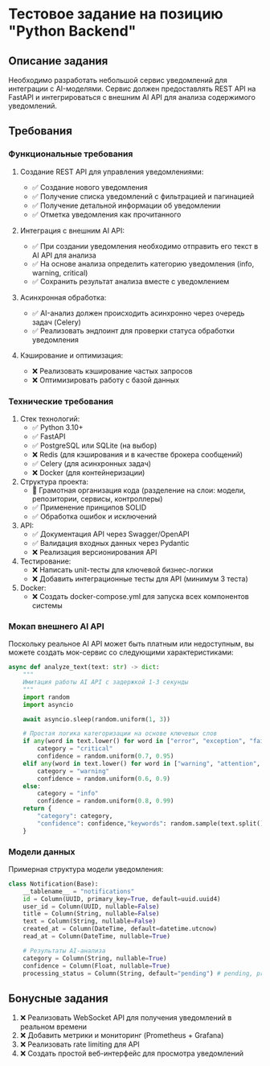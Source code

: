 # Тестовое задание на позицию "Python Backend"

## Описание задания

Необходимо разработать небольшой сервис уведомлений для интеграции с
AI-моделями. Сервис должен предоставлять REST API на FastAPI и интегрироваться с
внешним AI API для анализа содержимого уведомлений.

## Требования

### Функциональные требования

1. Создание REST API для управления уведомлениями:
    - ✅ Создание нового уведомления
    - ✅ ​Получение списка уведомлений с фильтрацией и пагинацией
    - ✅ Получение детальной информации об уведомлении
    - ✅ Отметка уведомления как прочитанного

2. Интеграция с внешним AI API:
    - ✅ При создании уведомления необходимо отправить его текст в AI API для анализа
    - ✅ На основе анализа определить категорию уведомления (info, warning, critical)
    - ✅ Сохранить результат анализа вместе с уведомлением 

3. Асинхронная обработка​:
    - ✅ AI-анализ должен происходить асинхронно через очередь задач (Celery)
    - ✅ Реализовать эндпоинт для проверки статуса обработки уведомления

4. Кэширование и оптимизация:
    - ❌ Реализовать кэширование частых запросов
    - ❌ Оптимизировать работу с базой данных

### Технические требования

1. Стек технологий:​
    - ✅ Python 3.10+
    - ✅ FastAPI
    - ✅ PostgreSQL или SQLite (на выбор)
    - ❌ Redis (для кэширования и в качестве брокера сообщений)
    - ✅ Celery (для асинхронных задач)
    - ❌ Docker (для контейнеризации)
2. Структура проекта:​
    - 🤔 Грамотная организация кода (разделение на слои: модели, репозитории, сервисы, контроллеры)
    - ✅ Применение принципов SOLID
    - ✅ Обработка ошибок и исключений
3. API:​
    - ✅ Документация API через Swagger/OpenAPI
    - ✅ Валидация входных данных через Pydantic
    - ❌ Реализация версионирования API
4. Тестирование:​
    - ❌ Написать unit-тесты для ключевой бизнес-логики
    - ❌ Добавить интеграционные тесты для API (минимум 3 теста)
5. Docker:​
    - ❌ Создать docker-compose.yml для запуска всех компонентов системы

### Мокап внешнего AI API

Поскольку реальное AI API может быть платным или недоступным, вы можете создать
мок-сервис со следующими характеристиками:

```python
async def analyze_text(text: str) -> dict:
    """
    Имитация работы AI API с задержкой 1-3 секунды
    """
    import random
    import asyncio

    await asyncio.sleep(random.uniform(1, 3))

    # Простая логика категоризации на основе ключевых слов
    if any(word in text.lower() for word in ["error", "exception", "failed"]):
        category = "critical"
        confidence = random.uniform(0.7, 0.95)
    elif any(word in text.lower() for word in ["warning", "attention", "careful"]):
        category = "warning"
        confidence = random.uniform(0.6, 0.9)
    else:
        category = "info"
        confidence = random.uniform(0.8, 0.99)
    return {
        "category": category,
        "confidence": confidence,"keywords": random.sample(text.split(), min(3, len(text.split())))
    }
```

### Модели данных

Примерная структура модели уведомления:

```python
class Notification(Base):
    __tablename__ = "notifications"
    id = Column(UUID, primary_key=True, default=uuid.uuid4)
    user_id = Column(UUID, nullable=False)
    title = Column(String, nullable=False)
    text = Column(String, nullable=False)
    created_at = Column(DateTime, default=datetime.utcnow)
    read_at = Column(DateTime, nullable=True)

    # Результаты AI-анализа
    category = Column(String, nullable=True)
    confidence = Column(Float, nullable=True)
    processing_status = Column(String, default="pending") # pending, processing,completed, failed
```

## Бонусные задания

1. ❌ Реализовать WebSocket API для получения уведомлений в реальном времени
2. ❌ Добавить метрики и мониторинг (Prometheus + Grafana)
3. ❌ Реализовать rate limiting для API
4. ❌ Создать простой веб-интерфейс для просмотра уведомлений
